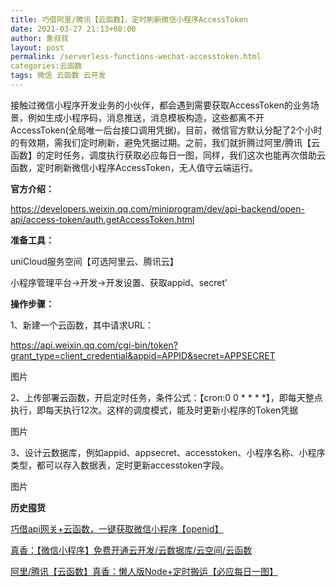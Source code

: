 ```yaml
---
title: 巧借阿里/腾讯【云函数】，定时刷新微信小程序AccessToken
date: 2021-03-27 21:13+08:00
author: 象叔叔
layout: post
permalink: /serverless-functions-wechat-accesstoken.html
categories:云函数
tags: 微信 云函数 云开发
---
```



接触过微信小程序开发业务的小伙伴，都会遇到需要获取AccessToken的业务场景，例如生成小程序码，消息推送，消息模板构造，这些都离不开AccessToken(全局唯一后台接口调用凭据)。目前，微信官方默认分配了2个小时的有效期，需我们定时刷新，避免凭据过期。之前，我们就折腾过阿里/腾讯【云函数】的定时任务，调度执行获取必应每日一图，同样，我们这次也能再次借助云函数，定时刷新微信小程序AccessToken，无人值守云端运行。

**官方介绍：**

https://developers.weixin.qq.com/miniprogram/dev/api-backend/open-api/access-token/auth.getAccessToken.html

**准备工具：**

uniCloud服务空间【可选阿里云、腾讯云】

小程序管理平台->开发->开发设置、获取appid、secret'

**操作步骤：**

1、新建一个云函数，其中请求URL：

https://api.weixin.qq.com/cgi-bin/token?grant_type=client_credential&appid=APPID&secret=APPSECRET

图片

2、上传部署云函数，开启定时任务，条件公式：【cron:0 0 * * * *】，即每天整点执行，即每天执行12次。这样的调度模式，能及时更新小程序的Token凭据

图片

3、设计云数据库，例如appid、appsecret、accesstoken、小程序名称、小程序类型，都可以存入数据表，定时更新accesstoken字段。

图片


**历史囤货**

[巧借api网关+云函数，一键获取微信小程序【openid】](http://mp.weixin.qq.com/s?__biz=MzI4MzA2OTg1Ng==&mid=2247486024&idx=3&sn=f5c083896bb85412b5daee9ef8c6224e&chksm=eb911687dce69f9165b2ae4217892aeee038c3e80ae1eb0d9814d3e1226ae18c8f06dafcd0a4&scene=21#wechat_redirect "巧借api网关+云函数，一键获取微信小程序【openid】")

[真香：【微信小程序】免费开通云开发/云数据库/云空间/云函数](http://mp.weixin.qq.com/s?__biz=MzI4MzA2OTg1Ng==&mid=2247485922&idx=4&sn=4b4f61cb246cb19d226395e2c3f3a5e7&chksm=eb91152ddce69c3b04a15d81ffbe623e16096d16895a066bcf918a9943fb57c572e3cb540cce&scene=21#wechat_redirect "真香：【微信小程序】免费开通云开发/云数据库/云空间/云函数")

[阿里/腾讯【云函数】真香：懒人版Node+定时搬运【必应每日一图】](http://mp.weixin.qq.com/s?__biz=MzI4MzA2OTg1Ng==&mid=2247485978&idx=2&sn=123b984607f02c9231475d66893b3abf&chksm=eb9116d5dce69fc32cb8eb50134627829f1155ec302121b4e57b74676365cdd8187f5f8ceff0&scene=21#wechat_redirect "阿里/腾讯【云函数】真香：懒人版Node+定时搬运【必应每日一图】")

